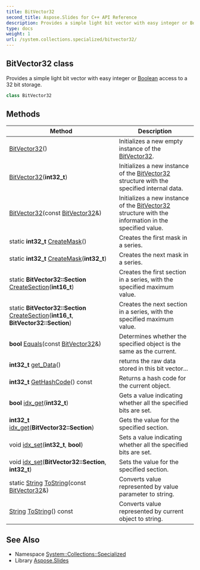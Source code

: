 ```yaml
---
title: BitVector32
second_title: Aspose.Slides for C++ API Reference
description: Provides a simple light bit vector with easy integer or Boolean access to a 32 bit storage.
type: docs
weight: 1
url: /system.collections.specialized/bitvector32/
---
```

## BitVector32 class


Provides a simple light bit vector with easy integer or [Boolean](../../system/boolean/) access to a 32 bit storage.

```cpp
class BitVector32
```

## Methods

| Method | Description |
| --- | --- |
|  [BitVector32](./bitvector32/)() | Initializes a new empty instance of the [BitVector32](./). |
|  [BitVector32](./bitvector32/)(**int32_t**) | Initializes a new instance of the [BitVector32](./) structure with the specified internal data. |
|  [BitVector32](./bitvector32/)(const [BitVector32](./)\&) | Initializes a new instance of the [BitVector32](./) structure with the information in the specified value. |
| static **int32_t** [CreateMask](./createmask/)() | Creates the first mask in a series. |
| static **int32_t** [CreateMask](./createmask/)(**int32_t**) | Creates the next mask in a series. |
| static **BitVector32::Section** [CreateSection](./createsection/)(**int16_t**) | Creates the first section in a series, with the specified maximum value. |
| static **BitVector32::Section** [CreateSection](./createsection/)(**int16_t**, **BitVector32::Section**) | Creates the next section in a series, with the specified maximum value. |
| **bool** [Equals](./equals/)(const [BitVector32](./)\&) | Determines whether the specified object is the same as the current. |
| **int32_t** [get_Data](./get_data/)() | returns the raw data stored in this bit vector... |
| **int32_t** [GetHashCode](./gethashcode/)() const | Returns a hash code for the current object. |
| **bool** [idx_get](./idx_get/)(**int32_t**) | Gets a value indicating whether all the specified bits are set. |
| **int32_t** [idx_get](./idx_get/)(**BitVector32::Section**) | Gets the value for the specified section. |
| void [idx_set](./idx_set/)(**int32_t**, **bool**) | Sets a value indicating whether all the specified bits are set. |
| void [idx_set](./idx_set/)(**BitVector32::Section**, **int32_t**) | Sets the value for the specified section. |
| static [String](../../system/string/) [ToString](./tostring/)(const [BitVector32](./)\&) | Converts value represented by value parameter to string. |
| [String](../../system/string/) [ToString](./tostring/)() const | Converts value represented by current object to string. |
## See Also

* Namespace [System::Collections::Specialized](../)
* Library [Aspose.Slides](../../)